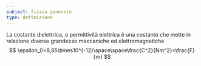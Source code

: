 ```yaml
---
subject: fisica generale
type: definizione
---
```

La costante dielettrica, o permittività elettrica è una costante che mette in relazione diverse grandezze meccaniche ed elettromagnetiche
$$
\epsilon_0=8,85\times10^{-12}\space\space\frac{C^2}{Nm^2}=\frac{F}{m}
$$